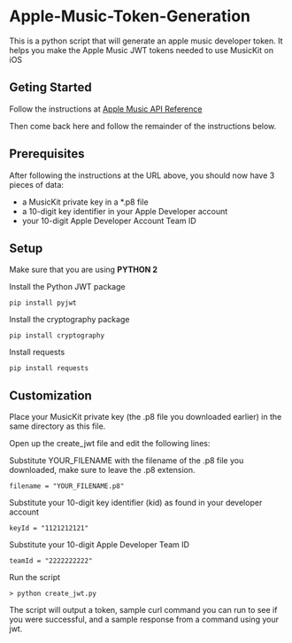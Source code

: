 # Apple-Music-Token-Generation
This is a python script that will generate an apple music developer token. It helps you make the Apple Music JWT tokens needed to use MusicKit on iOS

## Geting Started
Follow the instructions at [Apple Music API Reference](https://developer.apple.com/library/content/documentation/NetworkingInternetWeb/Conceptual/AppleMusicWebServicesReference/SetUpWebServices.html#//apple_ref/doc/uid/TP40017625-CH2-SW1)

Then come back here and follow the remainder of the instructions below.

## Prerequisites
After following the instructions at the URL above, you should now have 3 pieces of data:

- a MusicKit private key in a *.p8 file
- a 10-digit key identifier in your Apple Developer account
- your 10-digit Apple Developer Account Team ID

## Setup
Make sure that you are using **PYTHON 2**

Install the Python JWT package
```
pip install pyjwt
```

Install the cryptography package
```
pip install cryptography
```

Install requests
```
pip install requests
```

## Customization
Place your MusicKit private key (the .p8 file you downloaded earlier) in the same directory as this file.


Open up the create_jwt file and edit the following lines:

Substitute YOUR_FILENAME with the filename of the .p8 file you downloaded, make sure to leave the .p8 extension.

```
filename = "YOUR_FILENAME.p8"
```

Substitute your 10-digit key identifier (kid) as found in your developer account

```
keyId = "1121212121"
```

Substitute your 10-digit Apple Developer Team ID

```
teamId = "2222222222"
```

Run the script

```
> python create_jwt.py
```

The script will output a token, sample curl command you can run to see if you were successful, and a sample response from a command using your jwt.
